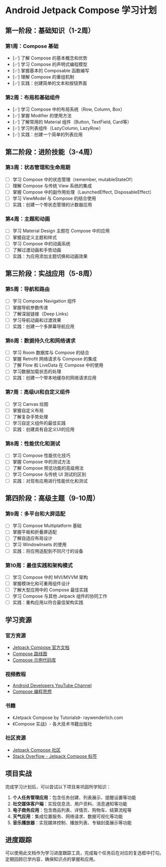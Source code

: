# Android Jetpack Compose 学习计划

## 第一阶段：基础知识（1-2周）

### 第1周：Compose 基础
- [✅] 了解 Compose 的基本概念和优势
- [✅] 学习 Compose 的声明式编程模型
- [✅] 掌握基本的 Composable 函数编写
- [✅] 理解 Compose 的重组机制
- [✅] 实践：创建简单的文本和按钮界面

### 第2周：布局和基础组件
- [✅] 学习 Compose 中的布局系统（Row, Column, Box）
- [✅] 掌握 Modifier 的使用方法
- [✅] 了解常用的 Material 组件（Button, TextField, Card等）
- [✅] 学习列表组件（LazyColumn, LazyRow）
- [✅] 实践：创建一个简单的列表应用

## 第二阶段：进阶技能（3-4周）

### 第3周：状态管理和生命周期
- [ ] 学习 Compose 中的状态管理（remember, mutableStateOf）
- [ ] 理解 Compose 与传统 View 系统的集成
- [ ] 掌握 Compose 中的副作用处理（LaunchedEffect, DisposableEffect）
- [ ] 学习 ViewModel 与 Compose 的结合使用
- [ ] 实践：创建一个带状态管理的计数器应用

### 第4周：主题和动画
- [ ] 学习 Material Design 主题在 Compose 中的应用
- [ ] 掌握自定义主题和样式
- [ ] 学习 Compose 中的动画系统
- [ ] 了解过渡动画和手势动画
- [ ] 实践：为应用添加主题切换和动画效果

## 第三阶段：实战应用（5-8周）

### 第5周：导航和路由
- [ ] 学习 Compose Navigation 组件
- [ ] 掌握导航参数传递
- [ ] 了解深层链接（Deep Links）
- [ ] 学习导航动画和过渡效果
- [ ] 实践：创建一个多屏幕导航应用

### 第6周：数据持久化和网络请求
- [ ] 学习 Room 数据库与 Compose 的结合
- [ ] 掌握 Retrofit 网络请求与 Compose 的集成
- [ ] 了解 Flow 和 LiveData 在 Compose 中的使用
- [ ] 学习数据加载状态的处理
- [ ] 实践：创建一个带本地缓存的网络请求应用

### 第7周：高级UI和自定义组件
- [ ] 学习 Canvas 绘图
- [ ] 掌握自定义布局
- [ ] 了解复杂手势处理
- [ ] 学习自定义组件的最佳实践
- [ ] 实践：创建具有自定义UI的应用

### 第8周：性能优化和测试
- [ ] 学习 Compose 性能优化技巧
- [ ] 掌握 Compose 中的测试方法
- [ ] 了解 Compose 预览功能的高级用法
- [ ] 学习 Compose 与传统 UI 测试的区别
- [ ] 实践：对现有应用进行性能优化和测试

## 第四阶段：高级主题（9-10周）

### 第9周：多平台和大屏适配
- [ ] 学习 Compose Multiplatform 基础
- [ ] 掌握平板和折叠屏适配
- [ ] 了解自适应布局设计
- [ ] 学习 WindowInsets 的使用
- [ ] 实践：将应用适配到不同尺寸的设备

### 第10周：最佳实践和架构模式
- [ ] 学习 Compose 中的 MVI/MVVM 架构
- [ ] 掌握模块化和可重用组件设计
- [ ] 了解大型应用中的 Compose 最佳实践
- [ ] 学习 Compose 与其他 Jetpack 组件的协同工作
- [ ] 实践：重构应用以符合最佳架构实践

## 学习资源

### 官方资源
- [Jetpack Compose 官方文档](https://developer.android.com/jetpack/compose)
- [Compose 路线图](https://developer.android.com/jetpack/compose/roadmap)
- [Compose 示例代码库](https://github.com/android/compose-samples)

### 视频教程
- [Android Developers YouTube Channel](https://www.youtube.com/c/AndroidDevelopers)
- [Compose 编程思想](https://www.youtube.com/playlist?list=PLWz5rJ2EKKc_L3n1j4ajHjJ6QccFUvW1u)

### 书籍
- 《Jetpack Compose by Tutorials》- raywenderlich.com
- 《Compose 实战》- 各大技术书籍出版社

### 社区资源
- [Jetpack Compose 社区](https://kotlinlang.slack.com/archives/CJLTWPH7S)
- [Stack Overflow - Jetpack Compose 标签](https://stackoverflow.com/questions/tagged/jetpack-compose)

## 项目实战

完成学习计划后，可以尝试以下项目来巩固所学知识：

1. **个人任务管理应用**：包含任务创建、列表展示、提醒设置等功能
2. **社交媒体客户端**：实现信息流、用户资料、消息通知等功能
3. **电子商务应用**：包含商品列表、详情页、购物车、结算流程等
4. **天气应用**：集成位置服务、网络请求、数据可视化等功能
5. **音乐播放器**：实现媒体控制、播放列表、专辑封面展示等功能

## 进度跟踪

可以使用此文档作为学习进度跟踪工具，完成每个任务后在对应的复选框中打勾。定期回顾已学内容，确保知识点的掌握和应用。 